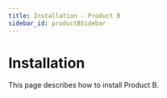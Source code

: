 ```yaml
---
title: Installation - Product B
sidebar_id: productBSidebar
---
```


# Installation

This page describes how to install Product B.
